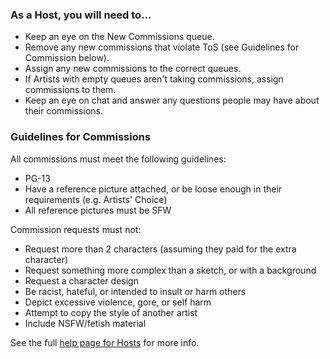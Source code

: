 ### As a Host, you will need to...

* Keep an eye on the New Commissions queue.
* Remove any new commissions that violate ToS (see Guidelines for Commission below).
* Assign any new commissions to the correct queues.
* If Artists with empty queues aren't taking commissions, assign commissions to them.
* Keep an eye on chat and answer any questions people may have about their commissions.

### Guidelines for Commissions

All commissions must meet the following guidelines:

* PG-13
* Have a reference picture attached, or be loose enough in their requirements (e.g. Artists' Choice)
* All reference pictures must be SFW

Commission requests must not: 

* Request more than 2 characters (assuming they paid for the extra character)
* Request something more complex than a sketch, or with a background
* Request a character design
* Be racist, hateful, or intended to insult or harm others
* Depict excessive violence, gore, or self harm
* Attempt to copy the style of another artist
* Include NSFW/fetish material


See the full <a href="/host_help" target="_blank">help page for Hosts</a> for more info.